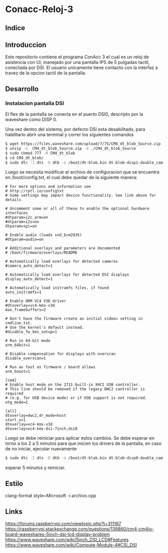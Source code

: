# Conacc-Reloj-3

## Indice
 

## Introduccion

Este repositorio contiene el programa ConAcc 3 el cual es un reloj de asistencia con UI, manejado por una pantalla IPS de 5 pulgadas tactil, conectada por DSI. El usuario unicamente tiene contacto con la interfaz a travez de la opcion tactil de la pantalla.

## Desarrollo

### Instalacion pantalla DSI

El flex de la pantalla se conecta en el puerto DSI0, descripto por la waveshare como DISP 0. 

Una vez dentro del sistema, por defecto DSI esta desabilitado, para habilitarlo abrir una terminal y correr los siguientes comandos

```bash
$ wget https://files.waveshare.com/upload/7/75/CM4_dt_blob_Source.zip
$ unzip -o  CM4_dt_blob_Source.zip -d ./CM4_dt_blob_Source
$ sudo chmod 777 -R CM4_dt_blob
$ cd CM4_dt_blob/
$ sudo dtc -I dts -O dtb -o /boot/dt-blob.bin dt-blob-disp1-double_cam.dts
```
Luego se necesita modificar el archivo de configuracion que se encuentra en /boot/config.txt, el cual debe quedar de la siguiente manera:

```
# For more options and information see
# http://rptl.io/configtxt
# Some settings may impact device functionality. See link above for details

# Uncomment some or all of these to enable the optional hardware interfaces
#dtparam=i2c_arm=on
#dtparam=i2s=on
dtparam=spi=on

# Enable audio (loads snd_bcm2835)
#dtparam=audio=on

# Additional overlays and parameters are documented
# /boot/firmware/overlays/README

# Automatically load overlays for detected cameras
#camera_auto_detect=1

# Automatically load overlays for detected DSI displays
display_auto_detect=1

# Automatically load initramfs files, if found
auto_initramfs=1

# Enable DRM VC4 V3D driver
#dtoverlay=vc4-kms-v3d
max_framebuffers=2

# Don't have the firmware create an initial video= setting in cmdline.txt.
# Use the kernel's default instead.
#disable_fw_kms_setup=1

# Run in 64-bit mode
arm_64bit=1

# Disable compensation for displays with overscan
disable_overscan=1

# Run as fast as firmware / board allows
arm_boost=1

[cm4]
# Enable host mode on the 2711 built-in XHCI USB controller.
# This line should be removed if the legacy DWC2 controller is required
# (e.g. for USB device mode) or if USB support is not required.
otg_mode=1

[all]
dtoverlay=dwc2,dr_mode=host
start_x=1
dtoverlay=vc4-kms-v3d
dtoverlay=vc4-kms-dsi-7inch,dsi0
```
Luego se debe reiniciar para aplicar estos cambios. Se debe esperar en torno a los 2 a 5 minutos para que inicien los drivers de la pantalla, en caso de no iniciar, ejecutar nuevamente 
```bash
$ sudo dtc -I dts -O dtb -o /boot/dt-blob.bin dt-blob-disp0-double_cam.dts
```
esperar 5 minutos y reiniciar.

## Estilo
clang-format style=Microsoft -i archivo.cpp


## Links

https://forums.raspberrypi.com/viewtopic.php?t=311167
https://raspberrypi.stackexchange.com/questions/139860/cm4-cm4io-board-waveshares-5inch-dsi-lcd-display-problem
https://www.waveshare.com/wiki/5inch_DSI_LCD#Features
https://www.waveshare.com/wiki/Compute-Module-4#CSI_DSI

